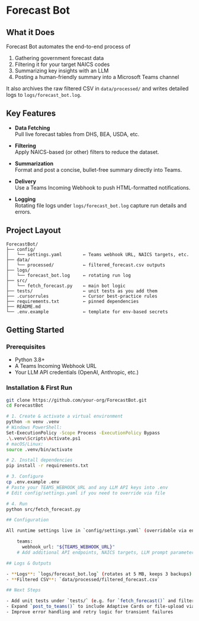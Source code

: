 # Forecast Bot

## What it Does

Forecast Bot automates the end-to-end process of  
1. Gathering government forecast data  
2. Filtering it for your target NAICS codes  
3. Summarizing key insights with an LLM  
4. Posting a human-friendly summary into a Microsoft Teams channel

It also archives the raw filtered CSV in `data/processed/` and writes detailed logs to `logs/forecast_bot.log`.

## Key Features

- **Data Fetching**  
  Pull live forecast tables from DHS, BEA, USDA, etc.

- **Filtering**  
  Apply NAICS-based (or other) filters to reduce the dataset.

- **Summarization**  
  Format and post a concise, bullet-free summary directly into Teams.

- **Delivery**  
  Use a Teams Incoming Webhook to push HTML-formatted notifications.

- **Logging**  
  Rotating file logs under `logs/forecast_bot.log` capture run details and errors.

## Project Layout

    ForecastBot/
    ├── config/
    │   └── settings.yaml        ← Teams webhook URL, NAICS targets, etc.
    ├── data/
    │   └── processed/           ← filtered_forecast.csv outputs
    ├── logs/
    │   └── forecast_bot.log     ← rotating run log
    ├── src/
    │   └── fetch_forecast.py    ← main bot logic
    ├── tests/                   ← unit tests as you add them
    ├── .cursorrules             ← Cursor best-practice rules
    ├── requirements.txt         ← pinned dependencies
    ├── README.md
    └── .env.example             ← template for env-based secrets

## Getting Started

### Prerequisites

- Python 3.8+  
- A Teams Incoming Webhook URL  
- Your LLM API credentials (OpenAI, Anthropic, etc.)

### Installation & First Run

```bash
git clone https://github.com/your-org/ForecastBot.git
cd ForecastBot

# 1. Create & activate a virtual environment
python -m venv .venv
# Windows PowerShell:
Set-ExecutionPolicy -Scope Process -ExecutionPolicy Bypass
.\.venv\Scripts\Activate.ps1
# macOS/Linux:
source .venv/bin/activate

# 2. Install dependencies
pip install -r requirements.txt

# 3. Configure
cp .env.example .env
# Paste your TEAMS_WEBHOOK_URL and any LLM API keys into .env
# Edit config/settings.yaml if you need to override via file

# 4. Run
python src/fetch_forecast.py

## Configuration

All runtime settings live in `config/settings.yaml` (overridable via environment variables). Example:

    teams:
      webhook_url: "${TEAMS_WEBHOOK_URL}"
    # Add additional API endpoints, NAICS targets, LLM prompt parameters, etc.

## Logs & Outputs

- **Logs**: `logs/forecast_bot.log` (rotates at 5 MB, keeps 3 backups)  
- **Filtered CSV**: `data/processed/filtered_forecast.csv`

## Next Steps

- Add unit tests under `tests/` (e.g. for `fetch_forecast()` and filter logic)  
- Expand `post_to_teams()` to include Adaptive Cards or file-upload via Microsoft Graph  
- Improve error handling and retry logic for transient failures  
